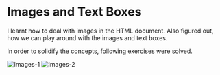 # Images and Text Boxes

I learnt how to deal with images in the HTML document. Also figured out, how we can play around with the images and text boxes.

In order to solidify the concepts, following exercises were solved.

![Images-1](https://github.com/Kabins-WorkSpace/LearningHtml/assets/149599791/c4b2dde3-1fc6-4d09-b2d8-803db214c714)
![Images-2](https://github.com/Kabins-WorkSpace/LearningHtml/assets/149599791/e654f0e0-369e-40b2-b6ba-9aa84a15cb6c)
